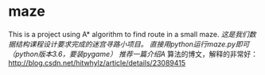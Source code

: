 # maze
This is a project using A* algorithm to find route in a small maze.
*这是我们数据结构课程设计要求完成的迷宫寻路小项目。
直接用python运行maze.py即可（python版本3.6，要装pygame）
推荐一篇介绍A* 算法的博文，解释的非常好：http://blog.csdn.net/hitwhylz/article/details/23089415
